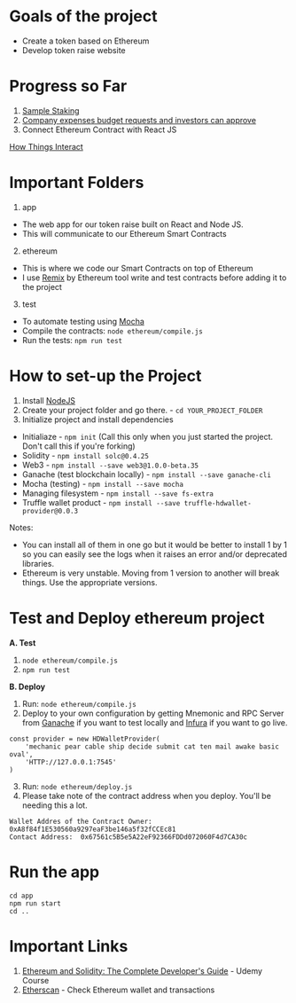 # Goals of the project

- Create a token based on Ethereum
- Develop token raise website

# Progress so Far

1. [Sample Staking](https://github.com/benjtupas/Token-Raise/blob/master/ethereum/contracts/TokenSale.sol)
2. [Company expenses budget requests and investors can approve](https://github.com/benjtupas/Token-Raise/blob/master/ethereum/contracts/Campaign.sol)
3. Connect Ethereum Contract with React JS

[How Things Interact](https://docs.google.com/drawings/d/106I4V7npIZPV_vP5n-MIhq2WxkGgLYVXPYpcg0Jk25Q/edit?usp=sharing)

# Important Folders

1. app

- The web app for our token raise built on React and Node JS.
- This will communicate to our Ethereum Smart Contracts

2. ethereum

- This is where we code our Smart Contracts on top of Ethereum
- I use [Remix](http://remix.ethereum.org/) by Ethereum tool write and
test contracts before adding it to the project

3. test

- To automate testing using [Mocha](https://mochajs.org/)
- Compile the contracts: `node ethereum/compile.js`
- Run the tests: `npm run test`

# How to set-up the Project

1. Install [NodeJS](https://nodejs.org)
2. Create your project folder and go there. - `cd YOUR_PROJECT_FOLDER`
3. Initialize project and install dependencies

- Initialiaze - `npm init` (Call this only when you just started the project. Don't call this if you're forking)
- Solidity - `npm install solc@0.4.25`
- Web3 - `npm install --save web3@1.0.0-beta.35`
- Ganache (test blockchain locally) - `npm install --save ganache-cli`
- Mocha (testing) - `npm install --save mocha`
- Managing filesystem - `npm install --save fs-extra`
- Truffle wallet product - `npm install --save truffle-hdwallet-provider@0.0.3`

Notes:
- You can install all of them in one go but it would be better
to install 1 by 1 so you can easily see the logs when it raises an error
and/or deprecated libraries.
- Ethereum is very unstable. Moving from 1 version to another will
break things. Use the appropriate versions.

# Test and Deploy ethereum project

**A. Test**
1. `node ethereum/compile.js`
2. `npm run test`

**B. Deploy**

1. Run: `node ethereum/compile.js`
2. Deploy to your own configuration by getting Mnemonic and RPC Server from [Ganache](trufflesuite.com/ganache) if you want to test locally and [Infura](https://infura.io/) if you want to go live.

```
const provider = new HDWalletProvider(
    'mechanic pear cable ship decide submit cat ten mail awake basic oval',
    'HTTP://127.0.0.1:7545'
)
```

3. Run: `node ethereum/deploy.js`
4. Please take note of the contract address when you deploy. You'll be needing this a lot.

```
Wallet Addres of the Contract Owner:  0xA8f84f1E530560a9297eaF3be146a5f32fCCEc81
Contact Address:  0x67561c5B5e5A22eF92366FDDd072060F4d7CA30c
```

# Run the app

```
cd app
npm run start
cd ..
```

# Important Links

1. [Ethereum and Solidity: The Complete Developer's Guide](https://www.udemy.com/course/ethereum-and-solidity-the-complete-developers-guide) - Udemy Course
2. [Etherscan](https://etherscan.io) - Check Ethereum wallet and transactions
